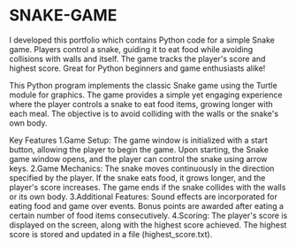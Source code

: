 # SNAKE-GAME
I developed this portfolio which contains Python code for a simple Snake game. Players control a snake, guiding it to eat food while avoiding collisions with walls and itself. The game tracks the player's score and highest score. Great for Python beginners and game enthusiasts alike!

This Python program implements the classic Snake game using the Turtle module for graphics. The game provides a simple yet engaging experience where the player controls a snake to eat food items, growing longer with each meal. The objective is to avoid colliding with the walls or the snake's own body.

Key Features
1.Game Setup:
The game window is initialized with a start button, allowing the player to begin the game.
Upon starting, the Snake game window opens, and the player can control the snake using arrow keys.
2.Game Mechanics:
The snake moves continuously in the direction specified by the player.
If the snake eats food, it grows longer, and the player's score increases.
The game ends if the snake collides with the walls or its own body.
3.Additional Features:
Sound effects are incorporated for eating food and game over events.
Bonus points are awarded after eating a certain number of food items consecutively.
4.Scoring:
The player's score is displayed on the screen, along with the highest score achieved.
The highest score is stored and updated in a file (highest_score.txt).
